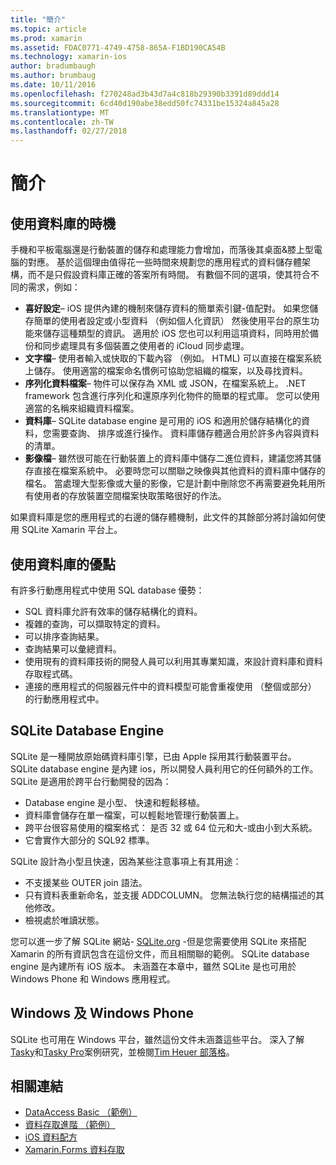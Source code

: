 ```yaml
---
title: "簡介"
ms.topic: article
ms.prod: xamarin
ms.assetid: FDAC0771-4749-4758-865A-F1BD190CA54B
ms.technology: xamarin-ios
author: bradumbaugh
ms.author: brumbaug
ms.date: 10/11/2016
ms.openlocfilehash: f270248ad3b43d7a4c818b29390b3391d89ddd14
ms.sourcegitcommit: 6cd40d190abe38edd50fc74331be15324a845a28
ms.translationtype: MT
ms.contentlocale: zh-TW
ms.lasthandoff: 02/27/2018
---
```

# <a name="introduction"></a>簡介

## <a name="when-to-use-a-database"></a>使用資料庫的時機

手機和平板電腦還是行動裝置的儲存和處理能力會增加，而落後其桌面&amp;膝上型電腦的對應。 基於這個理由值得花一些時間來規劃您的應用程式的資料儲存體架構，而不是只假設資料庫正確的答案所有時間。 有數個不同的選項，使其符合不同的需求，例如：

-  **喜好設定**– iOS 提供內建的機制來儲存資料的簡單索引鍵-值配對。 如果您儲存簡單的使用者設定或小型資料 （例如個人化資訊） 然後使用平台的原生功能來儲存這種類型的資訊。 適用於 iOS 您也可以利用這項資料，同時用於備份和同步處理具有多個裝置之使用者的 iCloud 同步處理。
-  **文字檔**– 使用者輸入或快取的下載內容 （例如。 HTML) 可以直接在檔案系統上儲存。 使用適當的檔案命名慣例可協助您組織的檔案，以及尋找資料。
-  **序列化資料檔案**– 物件可以保存為 XML 或 JSON，在檔案系統上。 .NET framework 包含進行序列化和還原序列化物件的簡單的程式庫。 您可以使用適當的名稱來組織資料檔案。
-  **資料庫**– SQLite database engine 是可用的 iOS 和適用於儲存結構化的資料，您需要查詢、 排序或進行操作。 資料庫儲存體適合用於許多內容與資料的清單。
-  **影像檔**– 雖然很可能在行動裝置上的資料庫中儲存二進位資料，建議您將其儲存直接在檔案系統中。 必要時您可以關聯之映像與其他資料的資料庫中儲存的檔名。 當處理大型影像或大量的影像，它是計劃中刪除您不再需要避免耗用所有使用者的存放裝置空間檔案快取策略很好的作法。


如果資料庫是您的應用程式的右邊的儲存體機制，此文件的其餘部分將討論如何使用 SQLite Xamarin 平台上。

## <a name="advantages-of-using-a-database"></a>使用資料庫的優點

有許多行動應用程式中使用 SQL database 優勢：

-  SQL 資料庫允許有效率的儲存結構化的資料。
-  複雜的查詢，可以擷取特定的資料。
-  可以排序查詢結果。
-  查詢結果可以彙總資料。
-  使用現有的資料庫技術的開發人員可以利用其專業知識，來設計資料庫和資料存取程式碼。
-  連接的應用程式的伺服器元件中的資料模型可能會重複使用 （整個或部分） 的行動應用程式中。


## <a name="sqlite-database-engine"></a>SQLite Database Engine

SQLite 是一種開放原始碼資料庫引擎，已由 Apple 採用其行動裝置平台。 SQLite database engine 是內建 ios，所以開發人員利用它的任何額外的工作。 SQLite 是適用於跨平台行動開發的因為：

-  Database engine 是小型、 快速和輕鬆移植。
-  資料庫會儲存在單一檔案，可以輕鬆地管理行動裝置上。
-  跨平台很容易使用的檔案格式： 是否 32 或 64 位元和大-或由小到大系統。
-  它會實作大部分的 SQL92 標準。


SQLite 設計為小型且快速，因為某些注意事項上有其用途：

-  不支援某些 OUTER join 語法。
-  只有資料表重新命名，並支援 ADDCOLUMN。 您無法執行您的結構描述的其他修改。
-  檢視處於唯讀狀態。


您可以進一步了解 SQLite 網站- [SQLite.org](http://SQLite.org) -但是您需要使用 SQLite 來搭配 Xamarin 的所有資訊包含在這份文件，而且相關聯的範例。 SQLite database engine 是內建所有 iOS 版本。
未涵蓋在本章中，雖然 SQLite 是也可用於 Windows Phone 和 Windows 應用程式。

## <a name="windows-and-windows-phone"></a>Windows 及 Windows Phone

SQLite 也可用在 Windows 平台，雖然這份文件未涵蓋這些平台。
深入了解[Tasky](~/cross-platform/app-fundamentals/building-cross-platform-applications/case-study-tasky.md)和[Tasky Pro](http://docs.xamarin.com/guides/cross-platform/application_fundamentals/building_cross_platform_applications/case_study%3A_tasky)案例研究，並檢閱[Tim Heuer 部落格](http://timheuer.com/blog/archive/2012/06/28/seeding-your-metro-style-app-with-sqlite-database.aspx)。



## <a name="related-links"></a>相關連結

- [DataAccess Basic （範例）](https://github.com/xamarin/mobile-samples/tree/master/DataAccess/Basic)
- [資料存取進階 （範例）](https://github.com/xamarin/mobile-samples/tree/master/DataAccess/Advanced)
- [iOS 資料配方](https://developer.xamarin.com/recipes/ios/data/sqlite/)
- [Xamarin.Forms 資料存取](~/xamarin-forms/app-fundamentals/databases.md)
